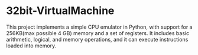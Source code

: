 # 32bit-VirtualMachine
This project implements a simple CPU emulator in Python, with support for a 256KB(max possible 4 GB) memory and a set of registers. It includes basic arithmetic, logical, and memory operations, and it can execute instructions loaded into memory. 
